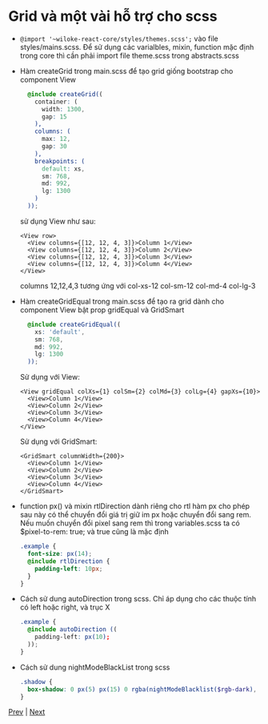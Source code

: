 [6]: ./css-modules.md
[8]: ../js/redux-saga.md

<!-- content -->

# Grid và một vài hỗ trợ cho scss

- `@import '~wiloke-react-core/styles/themes.scss';` vào file styles/mains.scss.
  Để sử dụng các varialbles, mixin, function mặc định trong core thì cần phải import file theme.scss trong abstracts.scss

- Hàm createGrid trong main.scss để tạo grid giống bootstrap cho component View

  ```scss
    @include createGrid((
      container: (
        width: 1300,
        gap: 15
      ),
      columns: (
        max: 12,
        gap: 30
      ),
      breakpoints: (
        default: xs,
        sm: 768,
        md: 992,
        lg: 1300
      )
    ));
  ```

  sử dụng View như sau:

  ```tsx
  <View row>
    <View columns={[12, 12, 4, 3]}>Column 1</View>
    <View columns={[12, 12, 4, 3]}>Column 2</View>
    <View columns={[12, 12, 4, 3]}>Column 3</View>
    <View columns={[12, 12, 4, 3]}>Column 4</View>
  </View>
  ```

  columns 12,12,4,3 tương ứng với col-xs-12 col-sm-12 col-md-4 col-lg-3

- Hàm createGridEqual trong main.scss để tạo ra grid dành cho component View bật prop gridEqual và GridSmart

  ```scss
    @include createGridEqual((
      xs: 'default',
      sm: 768,
      md: 992,
      lg: 1300
    ));
  ```

  Sử dụng với View:

  ```tsx
  <View gridEqual colXs={1} colSm={2} colMd={3} colLg={4} gapXs={10}>
    <View>Column 1</View>
    <View>Column 2</View>
    <View>Column 3</View>
    <View>Column 4</View>
  </View>
  ```

  Sử dụng với GridSmart:

  ```tsx
  <GridSmart columnWidth={200}>
    <View>Column 1</View>
    <View>Column 2</View>
    <View>Column 3</View>
    <View>Column 4</View>
  </GridSmart>
  ```

- function px() và mixin rtlDirection dành riêng cho rtl
  hàm px cho phép sau này có thể chuyển đổi giá trị giữ im px hoặc chuyển đổi sang rem. Nếu muốn chuyển đổi pixel sang rem thì trong variables.scss ta có \$pixel-to-rem: true; và true cũng là mặc định

  ```scss
  .example {
    font-size: px(14);
    @include rtlDirection {
      padding-left: 10px;
    }
  }
  ```

- Cách sử dung autoDirection trong scss. Chỉ áp dụng cho các thuộc tính có left hoặc right, và trục X

  ```scss
  .example {
    @include autoDirection ((
      padding-left: px(10);
    ));
  }
  ```

- Cách sử dung nightModeBlackList trong scss

  ```scss
  .shadow {
    box-shadow: 0 px(5) px(15) 0 rgba(nightModeBlacklist($rgb-dark), 0.10);
  }
  ```

<!-- end of content -->

[Prev][6] | [Next][8]
